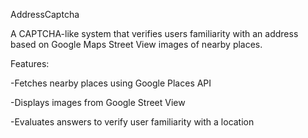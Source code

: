 AddressCaptcha

A CAPTCHA-like system that verifies users familiarity with an address based on Google Maps Street View images of nearby places.


Features:

-Fetches nearby places using Google Places API

-Displays images from Google Street View

-Evaluates answers to verify user familiarity with a location
